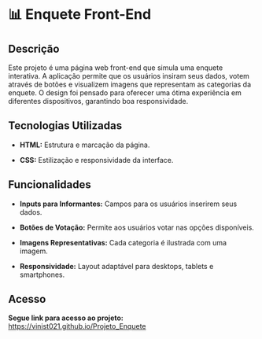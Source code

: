 # 📊 Enquete Front-End

## Descrição

Este projeto é uma página web front-end que simula uma enquete interativa. A aplicação permite que os usuários insiram seus dados, votem através de botões e visualizem imagens que representam as categorias da enquete. O design foi pensado para oferecer uma ótima experiência em diferentes dispositivos, garantindo boa responsividade.

## Tecnologias Utilizadas
* **HTML:** Estrutura e marcação da página.

* **CSS:** Estilização e responsividade da interface.

## Funcionalidades
* **Inputs para Informantes:** Campos para os usuários inserirem seus dados.

* **Botões de Votação:** Permite aos usuários votar nas opções disponíveis.

* **Imagens Representativas:** Cada categoria é ilustrada com uma imagem.

* **Responsividade:** Layout adaptável para desktops, tablets e smartphones.

## Acesso

**Segue link para acesso ao projeto:** https://vinist021.github.io/Projeto_Enquete

